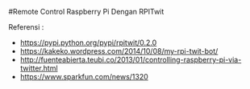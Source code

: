 #Remote Control Raspberry Pi Dengan RPITwit

Referensi :
- https://pypi.python.org/pypi/rpitwit/0.2.0
- https://kakeko.wordpress.com/2014/10/08/my-rpi-twit-bot/
- http://fuenteabierta.teubi.co/2013/01/controlling-raspberry-pi-via-twitter.html
- https://www.sparkfun.com/news/1320

